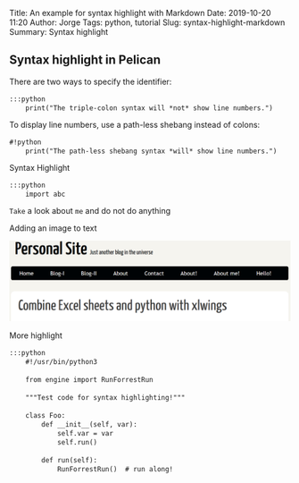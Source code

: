 Title: An example for syntax highlight with Markdown
Date: 2019-10-20 11:20
Author: Jorge
Tags: python, tutorial
Slug: syntax-highlight-markdown
Summary: Syntax highlight

## Syntax highlight in Pelican

There are two ways to specify the identifier:

    :::python
        print("The triple-colon syntax will *not* show line numbers.")

To display line numbers, use a path-less shebang instead of colons:

    #!python
        print("The path-less shebang syntax *will* show line numbers.")
    
    
Syntax Highlight

    :::python
        import abc

 
<code class="stylecode">Take</code> a look about <code class="stylecode highlight">me</code>  and do not do anything    
       
Adding an image to text

![my_image](/static/images/screenshot.png "Image Title on mouse-over")


More highlight

    :::python
        #!/usr/bin/python3
        
        from engine import RunForrestRun
        
        """Test code for syntax highlighting!"""
        
        class Foo:
            def __init__(self, var):
                self.var = var
                self.run()
        
            def run(self):
                RunForrestRun()  # run along!
